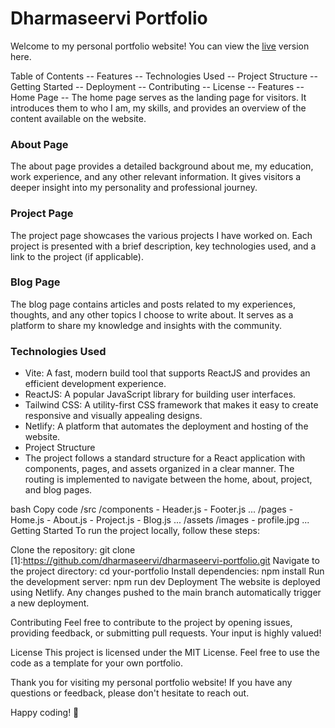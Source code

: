 # Dharmaseervi Portfolio
Welcome to my personal portfolio website! You can view the [live](https://dharmaseervi-portfolio.netlify.app) version here.

Table of Contents
-- Features
-- Technologies Used
-- Project Structure
-- Getting Started
-- Deployment
-- Contributing
-- License
-- Features
-- Home Page
-- The home page serves as the landing page for visitors. It introduces them to who I am, my skills, and provides an overview of the content available on the website.

### About Page
The about page provides a detailed background about me, my education, work experience, and any other relevant information. It gives visitors a deeper insight into my personality and professional journey.

### Project Page
The project page showcases the various projects I have worked on. Each project is presented with a brief description, key technologies used, and a link to the project (if applicable).

### Blog Page
The blog page contains articles and posts related to my experiences, thoughts, and any other topics I choose to write about. It serves as a platform to share my knowledge and insights with the community.

### Technologies Used
+ Vite: A fast, modern build tool that supports ReactJS and provides an efficient development experience.
+ ReactJS: A popular JavaScript library for building user interfaces.
+ Tailwind CSS: A utility-first CSS framework that makes it easy to create responsive and visually appealing designs.
+ Netlify: A platform that automates the deployment and hosting of the website.
+ Project Structure
+ The project follows a standard structure for a React application with components, pages, and assets organized in a clear manner. The routing is implemented to navigate     between the home, about, project, and blog pages.

bash
Copy code
/src
  /components
    - Header.js
    - Footer.js
    ...
  /pages
    - Home.js
    - About.js
    - Project.js
    - Blog.js
    ...
  /assets
    /images
      - profile.jpg
    ...
Getting Started
To run the project locally, follow these steps:

Clone the repository: git clone [1]:https://github.com/dharmaseervi/dharmaseervi-portfolio.git
Navigate to the project directory: cd your-portfolio
Install dependencies: npm install
Run the development server: npm run dev
Deployment
The website is deployed using Netlify. Any changes pushed to the main branch automatically trigger a new deployment.

Contributing
Feel free to contribute to the project by opening issues, providing feedback, or submitting pull requests. Your input is highly valued!

License
This project is licensed under the MIT License. Feel free to use the code as a template for your own portfolio.

Thank you for visiting my personal portfolio website! If you have any questions or feedback, please don't hesitate to reach out.

Happy coding! 🚀
